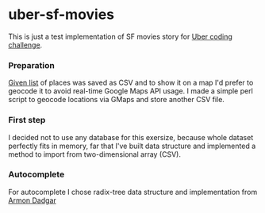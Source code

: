 # uber-sf-movies
This is just a test implementation of SF movies story for [Uber coding challenge](https://github.com/uber/coding-challenge-tools/blob/master/coding_challenge.md).

### Preparation
[Given list](https://data.sfgov.org/Culture-and-Recreation/Film-Locations-in-San-Francisco/yitu-d5am) of places was saved as CSV and to show it on a map I'd prefer to geocode it to avoid real-time Google Maps API usage.
I made a simple perl script to geocode locations via GMaps and store another CSV file.

### First step
I decided not to use any database for this exersize, because whole dataset perfectly fits in memory, far that I've built data structure and implemented a method to import from two-dimensional array (CSV).

### Autocomplete
For autocomplete I chose radix-tree data structure and implementation from [Armon Dadgar](github.com/armon/go-radix)